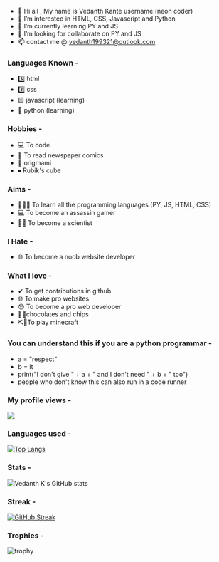- 👋 Hi all , My name is Vedanth Kante username:(neon coder)
- 👀 I’m interested in HTML, CSS, Javascript and Python
- 🌱 I’m currently learning PY and JS
- 💞️ I’m looking for collaborate on PY and JS
- 📫 contact me @ vedanth199321@outlook.com

### Languages Known -
- 5️⃣ html
- 3️⃣ css
- 🟨 javascript (learning)
- 🐍 python (learning)

### Hobbies -
-  💻 To code
-  📰 To read newspaper comics
-  📄 origmami
-  ⏹ Rubik's cube

### Aims -
-  👨🏻‍💻 To learn all the programming languages (PY, JS, HTML, CSS)
-  💻 To become an assassin gamer
-  👨‍🔬 To become a scientist

### I Hate -
- 🌐 To become a noob website developer

### What I love -
- ✔ To get contributions in github 
- 🌐 To make pro websites
- 😎 To become a pro web developer
- 🍫🍟chocolates and chips
- ⛏📍To play minecraft

### You can understand this if you are a python programmar -
- a = "respect"
- b = it
- print("I don't give " + a + " and I don't need " + b + " too")
-  people who don't know this can also run in a code runner

### My profile views -
![](https://komarev.com/ghpvc/?username=your-github-username&color=red)

### Languages used -
[![Top Langs](https://github-readme-stats.vercel.app/api/top-langs/?username=neon-coder)](https://github.com/neon-coder/neon-coder)

### Stats -
![Vedanth K's GitHub stats](https://github-readme-stats.vercel.app/api/?username=neon-coder&show_icons=true&title_color=fff&icon_color=79ff97&text_color=9f9f9f&bg_color=151515)


### Streak -
[![GitHub Streak](https://github-readme-streak-stats.herokuapp.com/?user=neon-coder&theme=light)](https://git.io/streak-stats)

### Trophies -
![trophy](https://github-profile-trophy.vercel.app/?username=neon-coder)


<!---
vedanthkante/vedanthkante is a ✨ special ✨ repository because its `README.md` (this file) appears on your GitHub profile.
You can click the Preview link to take a look at your changes.
--->
